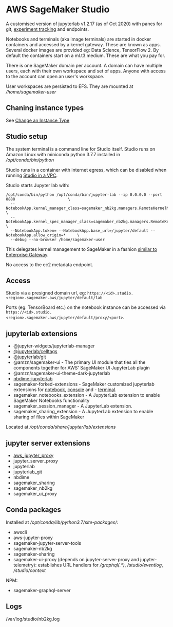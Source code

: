 # AWS SageMaker Studio

A customised version of jupyterlab v1.2.17 (as of Oct 2020) with panes for git, [experiment tracking](https://docs.aws.amazon.com/sagemaker/latest/dg/gs-studio-end-to-end.html) and endpoints.

Notebooks and terminals (aka image terminals) are started in docker containers and accessed by a kernel gateway. These are known as apps. Several docker images are provided eg: Data Science, TensorFlow 2. By default the containers start on a ml.t3.medium. These are what you pay for.

There is one SageMaker domain per account. A domain can have multiple users, each with their own workspace and set of apps. Anyone with access to the account can open an user's workspace.

User workspaces are persisted to EFS. They are mounted at _/home/sagemaker-user_

## Chaning instance types

See [Change an Instance Type](https://docs.aws.amazon.com/sagemaker/latest/dg/notebooks-run-and-manage-switch-instance-type.html)

## Studio setup

The system terminal is a command line for Studio itself. Studio runs on Amazon Linux with miniconda python 3.7.7 installed in _/opt/conda/bin/python_

Studio runs in a container with internet egress, which can be disabled when running [Studio in a VPC](https://aws.amazon.com/about-aws/whats-new/2020/10/now-launch-amazon-sagemaker-in-your-amazon-vpc/).

Studio starts Jupyter lab with:

```
/opt/conda/bin/python /opt/conda/bin/jupyter-lab --ip 0.0.0.0 --port 8888                       \
  --NotebookApp.kernel_manager_class=sagemaker_nb2kg.managers.RemoteKernelManager               \
  --NotebookApp.kernel_spec_manager_class=sagemaker_nb2kg.managers.RemoteKernelSpecManager      \
  --NotebookApp.token= --NotebookApp.base_url=/jupyter/default --NotebookApp.allow_origin=*     \
  --debug --no-browser /home/sagemaker-user
```

This delegates kernel management to SageMaker in a fashion [similar to Enterprise Gateway](https://jupyter-enterprise-gateway.readthedocs.io/en/latest/getting-started.html#nb2kg-server-extension).

No access to the ec2 metadata endpoint.

## Access

Studio via a presigned domain url, eg: `https://<id>.studio.<region>.sagemaker.aws/jupyter/default/lab`

Ports (eg: TensorBoard etc.) on the notebook instance can be accessed via `https://<id>.studio.<region>.sagemaker.aws/jupyter/default/proxy/<port>`.

## jupyterlab extensions

- @jupyter-widgets/jupyterlab-manager
- [@jupyterlab/celltags](https://github.com/jupyterlab/jupyterlab-celltags)
- [@jupyterlab/git](https://github.com/jupyterlab/jupyterlab-git)
- @amzn/sagemaker-ui - The primary UI module that ties all the components together for AWS' SageMaker UI JupyterLab plugin
- @amzn/sagemaker-ui-theme-dark-jupyterlab
- [nbdime-jupyterlab](https://github.com/jupyter/nbdime)
- sagemaker-forked-extensions - SageMaker customized jupyterlab extensions for [notebook](https://github.com/jupyterlab/jupyterlab/tree/master/packages/notebook-extension), [console](https://github.com/jupyterlab/jupyterlab/tree/master/packages/console-extension) and - [terminal](https://github.com/jupyterlab/jupyterlab/tree/master/packages/terminal-extension).
- sagemaker_notebooks_extension - A JupyterLab extension to enable SageMaker Notebooks functionality
- sagemaker_session_manager - A JupyterLab extension.
- sagemaker_sharing_extension - A JupyterLab extension to enable sharing of files within SageMaker

Located at _/opt/conda/share/jupyter/lab/extensions_

## jupyter server extensions

- [aws_jupyter_proxy](https://github.com/aws/aws-jupyter-proxy)
- jupyter_server_proxy
- jupyterlab
- jupyterlab_git
- nbdime
- sagemaker_sharing
- sagemaker_nb2kg
- sagemaker_ui_proxy

## Conda packages

Installed at _/opt/conda/lib/python3.7/site-packages/_:

- awscli
- aws-jupyter-proxy
- sagemaker-jupyter-server-tools
- sagemaker-nb2kg
- sagemaker-sharing
- sagemaker-ui-proxy (depends on jupyter-server-proxy and jupyter-telemetry): establishes URL handlers for _/graphql(.*)_, _/studio/eventlog_, _/studio/context_

NPM:

- sagemaker-graphql-server

## Logs

/var/log/studio/nb2kg.log

